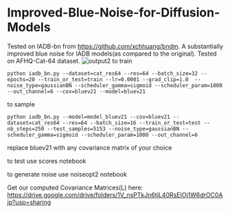 # Improved-Blue-Noise-for-Diffusion-Models
Tested on IADB-bn from https://github.com/xchhuang/bndm. 
A substantially improved blue noise for IADB models(as compared to the original). Tested on AFHQ-Cat-64 dataset.
![output2](https://github.com/user-attachments/assets/ea93ae56-0d6d-4369-bcf7-4b4d9bc2724c)
to train
```
python iadb_bn.py --dataset=cat_res64 --res=64 --batch_size=32 --epochs=20 --train_or_test=train --lr=0.0001 --grad_clip=1.0  --noise_type=gaussianBN --scheduler_gamma=sigmoid --scheduler_param=1000 --out_channel=6 --cov=bluev21 --model=bluev21
```
to sample
```
python iadb_bn.py --model=model_bluev21 --cov=bluev21 --dataset=cat_res64 --res=64 --batch_size=16 --train_or_test=test --nb_steps=250 --test_samples=5153 --noise_type=gaussianBN --scheduler_gamma=sigmoid --scheduler_param=1000 --out_channel=6
```
replace bluev21 with any covariance matrix of your choice

to test use scores notebook

to generate noise use noiseopt2 notebook


Get our computed Covariance Matrices(L) here:
https://drive.google.com/drive/folders/1V_nsPTkJn6tjL40RsEIOj1W6drOC0Ajp?usp=sharing
